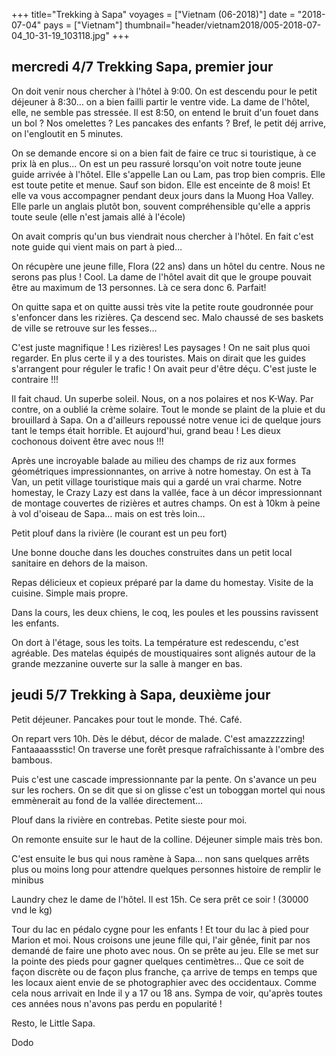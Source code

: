 +++
title="Trekking à Sapa"
voyages = ["Vietnam (06-2018)"]
date = "2018-07-04"
pays = ["Vietnam"]
thumbnail="header/vietnam2018/005-2018-07-04_10-31-19_103118.jpg"
+++

## mercredi 4/7 Trekking Sapa, premier jour

On doit venir nous chercher à l'hôtel à 9:00.
On est descendu pour le petit déjeuner à 8:30… on a bien failli partir le ventre vide. La dame de l'hôtel, elle, ne semble pas stressée. Il est 8:50, on entend le bruit d'un fouet dans un bol ? Nos omelettes ? Les pancakes des enfants ? Bref, le petit déj arrive, on l'engloutit en 5 minutes.

On se demande encore si on a bien fait de faire ce truc si touristique, à ce prix là en plus...
On est un peu rassuré lorsqu'on voit notre toute jeune guide arrivée à l'hôtel. Elle s'appelle Lan ou Lam, pas trop bien compris. Elle est toute petite et menue. Sauf son bidon. Elle est enceinte de 8 mois! Et elle va vous accompagner pendant deux jours dans la Muong Hoa Valley. Elle parle un anglais plutôt bon, souvent compréhensible qu'elle a appris toute seule (elle n'est jamais allé à l'école)

On avait compris qu'un bus viendrait nous chercher à l'hôtel. En fait c'est note guide qui vient mais on part à pied…

On récupère une jeune fille, Flora (22 ans) dans un hôtel du centre. Nous ne serons pas plus ! Cool. La dame de l'hôtel avait dit que le groupe pouvait être au maximum de 13 personnes. Là ce sera donc 6. Parfait!

On quitte sapa et on quitte aussi très vite la petite route goudronnée pour s'enfoncer dans les rizières. Ça descend sec. Malo chaussé de ses baskets de ville se retrouve sur les fesses…

C'est juste magnifique ! Les rizières! Les paysages ! On ne sait plus quoi regarder. En plus certe il y a des touristes. Mais on dirait que les guides s'arrangent pour réguler le trafic ! On avait peur d'être déçu. C'est juste le contraire !!!

Il fait chaud. Un superbe soleil. Nous, on a nos polaires et nos K-Way. Par contre, on a oublié la crème solaire. Tout le monde se plaint de la pluie et du brouillard à Sapa. On a d'ailleurs repoussé notre venue ici de quelque jours tant le temps était horrible. Et aujourd'hui, grand beau ! Les dieux cochonous doivent être avec nous !!!

Après une incroyable balade au milieu des champs de riz aux formes géométriques impressionnantes, on arrive à notre homestay. On est à Ta Van, un petit village touristique mais qui a gardé un vrai charme. Notre homestay, le Crazy Lazy est dans la vallée, face à un décor impressionnant de montage couvertes de rizières et autres champs. On est à 10km à peine à vol d'oiseau de Sapa… mais on est très loin…

Petit plouf dans la rivière (le courant est un peu fort)

Une bonne douche dans les douches construites dans un petit local sanitaire en dehors de la maison.

Repas délicieux et copieux préparé par la dame du homestay. Visite de la cuisine. Simple mais propre. 

Dans la cours, les deux chiens, le coq, les poules et les poussins ravissent les enfants.

On dort à l'étage, sous les toits. La température est redescendu, c'est agréable. Des matelas équipés de moustiquaires sont alignés autour de la grande mezzanine ouverte sur la salle à manger en bas. 

## jeudi 5/7 Trekking à Sapa, deuxième jour

Petit déjeuner. Pancakes pour tout le monde. Thé. Café.

On repart vers 10h. Dès le début, décor de malade. C'est amazzzzzing! Fantaaaassstic! 
On traverse une forêt presque rafraîchissante à l'ombre des bambous.

Puis c'est une cascade impressionnante par la pente. On s'avance un peu sur les rochers. On se dit que si on glisse c'est un toboggan mortel qui nous emmènerait au fond de la vallée directement…

Plouf dans la rivière en contrebas. Petite sieste pour moi. 

On remonte ensuite sur le haut de la colline. Déjeuner simple mais très bon. 

C'est ensuite le bus qui nous ramène à Sapa… non sans quelques arrêts plus ou moins long pour attendre quelques personnes histoire de remplir le minibus

Laundry chez le dame de l'hôtel. Il est 15h. Ce sera prêt ce soir ! (30000 vnd le kg)

Tour du lac en pédalo cygne pour les enfants !
Et tour du lac à pied pour Marion et moi. Nous croisons une jeune fille qui, l'air gênée, finit par nos demandé de faire une photo avec nous. On se prête au jeu. Elle se met sur la pointe des pieds pour gagner quelques centimètres...
Que ce soit de façon discrète ou de façon plus franche, ça arrive de temps en temps que les locaux aient envie de se photographier avec des occidentaux. Comme cela nous arrivait en Inde il y a 17 ou 18 ans. Sympa de voir, qu'après toutes ces années nous n'avons pas perdu en popularité !

Resto, le Little Sapa.

Dodo

